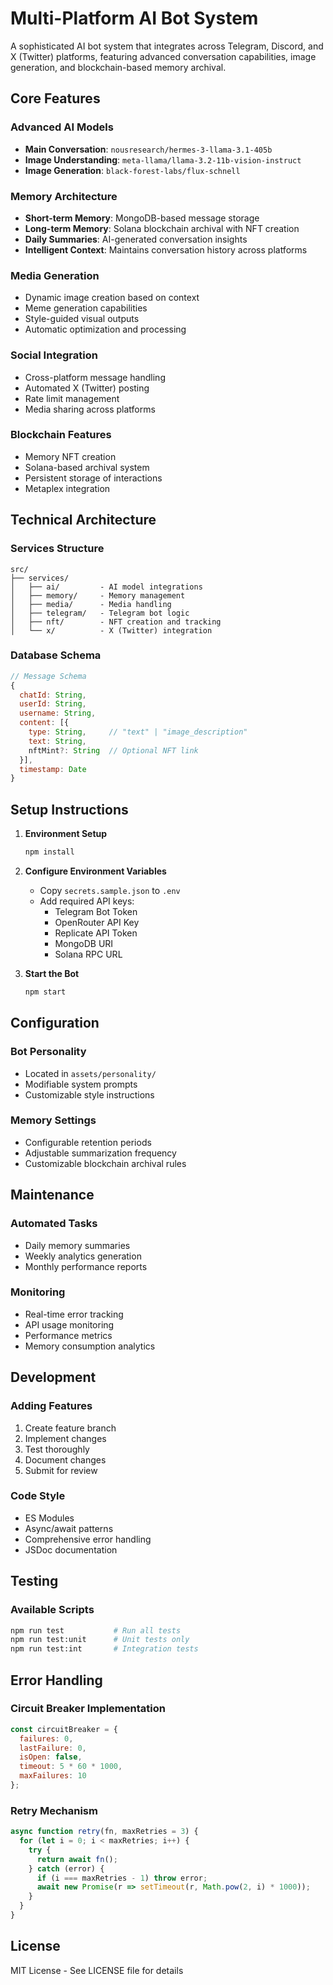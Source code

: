 
# Multi-Platform AI Bot System

A sophisticated AI bot system that integrates across Telegram, Discord, and X (Twitter) platforms, featuring advanced conversation capabilities, image generation, and blockchain-based memory archival.

## Core Features

### Advanced AI Models
- **Main Conversation**: `nousresearch/hermes-3-llama-3.1-405b`
- **Image Understanding**: `meta-llama/llama-3.2-11b-vision-instruct`  
- **Image Generation**: `black-forest-labs/flux-schnell`

### Memory Architecture
- **Short-term Memory**: MongoDB-based message storage
- **Long-term Memory**: Solana blockchain archival with NFT creation
- **Daily Summaries**: AI-generated conversation insights
- **Intelligent Context**: Maintains conversation history across platforms

### Media Generation
- Dynamic image creation based on context
- Meme generation capabilities
- Style-guided visual outputs
- Automatic optimization and processing

### Social Integration
- Cross-platform message handling
- Automated X (Twitter) posting
- Rate limit management
- Media sharing across platforms

### Blockchain Features
- Memory NFT creation
- Solana-based archival system
- Persistent storage of interactions
- Metaplex integration

## Technical Architecture

### Services Structure
```
src/
├── services/
│   ├── ai/         - AI model integrations
│   ├── memory/     - Memory management
│   ├── media/      - Media handling
│   ├── telegram/   - Telegram bot logic
│   ├── nft/        - NFT creation and tracking
│   └── x/          - X (Twitter) integration
```

### Database Schema
```javascript
// Message Schema
{
  chatId: String,
  userId: String,
  username: String,
  content: [{
    type: String,     // "text" | "image_description"
    text: String,
    nftMint?: String  // Optional NFT link
  }],
  timestamp: Date
}
```

## Setup Instructions

1. **Environment Setup**
   ```bash
   npm install
   ```

2. **Configure Environment Variables**
   - Copy `secrets.sample.json` to `.env`
   - Add required API keys:
     - Telegram Bot Token
     - OpenRouter API Key
     - Replicate API Token
     - MongoDB URI
     - Solana RPC URL

3. **Start the Bot**
   ```bash
   npm start
   ```

## Configuration

### Bot Personality
- Located in `assets/personality/`
- Modifiable system prompts
- Customizable style instructions

### Memory Settings
- Configurable retention periods
- Adjustable summarization frequency
- Customizable blockchain archival rules

## Maintenance

### Automated Tasks
- Daily memory summaries
- Weekly analytics generation
- Monthly performance reports

### Monitoring
- Real-time error tracking
- API usage monitoring
- Performance metrics
- Memory consumption analytics

## Development

### Adding Features
1. Create feature branch
2. Implement changes
3. Test thoroughly
4. Document changes
5. Submit for review

### Code Style
- ES Modules
- Async/await patterns
- Comprehensive error handling
- JSDoc documentation

## Testing

### Available Scripts
```bash
npm run test           # Run all tests
npm run test:unit      # Unit tests only
npm run test:int       # Integration tests
```

## Error Handling

### Circuit Breaker Implementation
```javascript
const circuitBreaker = {
  failures: 0,
  lastFailure: 0,
  isOpen: false,
  timeout: 5 * 60 * 1000,
  maxFailures: 10
};
```

### Retry Mechanism
```javascript
async function retry(fn, maxRetries = 3) {
  for (let i = 0; i < maxRetries; i++) {
    try {
      return await fn();
    } catch (error) {
      if (i === maxRetries - 1) throw error;
      await new Promise(r => setTimeout(r, Math.pow(2, i) * 1000));
    }
  }
}
```

## License
MIT License - See LICENSE file for details


